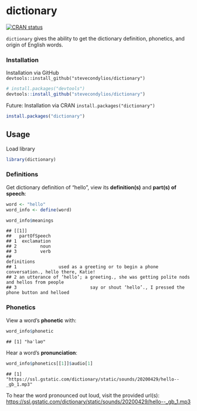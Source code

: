 
# dictionary <a href='https://github.com/stevecondylios/dictionary'></a>

<!-- badges: start -->

[![CRAN
status](https://www.r-pkg.org/badges/version/dictionary)](https://cran.r-project.org/package=dictionary)
<!-- badges: end -->

`dictionary` gives the ability to get the dictionary definition,
phonetics, and origin of English words.

### Installation

Installation via GitHub
`devtools::install_github("stevecondylios/dictionary")`

``` r
# install.packages("devtools")
devtools::install_github("stevecondylios/dictionary")
```

Future: Installation via CRAN `install.packages("dictionary")`

``` r
install.packages("dictionary")
```

## Usage

Load library

``` r
library(dictionary)
```

### Definitions

Get dictionary definition of “hello”, view its **definition(s)** and
**part(s) of speech**:

``` r
word <- "hello"
word_info <- define(word)

word_info$meanings
```

    ## [[1]]
    ##   partOfSpeech
    ## 1  exclamation
    ## 2         noun
    ## 3         verb
    ##                                                                                definitions
    ## 1                used as a greeting or to begin a phone conversation., hello there, Katie!
    ## 2 an utterance of ‘hello’; a greeting., she was getting polite nods and hellos from people
    ## 3                            say or shout ‘hello’., I pressed the phone button and helloed

### Phonetics

View a word’s **phonetic** with:

``` r
word_info$phonetic
```

    ## [1] "həˈləʊ"

Hear a word’s **pronunciation**:

``` r
word_info$phonetics[[1]]$audio[1]
```

    ## [1] "https://ssl.gstatic.com/dictionary/static/sounds/20200429/hello--_gb_1.mp3"

To hear the word pronounced out loud, visit the provided url(s):
<https://ssl.gstatic.com/dictionary/static/sounds/20200429/hello--_gb_1.mp3>
